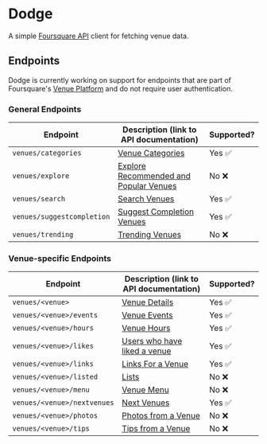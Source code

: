 # Dodge

A simple [Foursquare API][foursquare-api] client for fetching venue data.

[foursquare-api]: https://developer.foursquare.com/

## Endpoints

Dodge is currently working on support for endpoints that are part of Foursquare's [Venue Platform][venue-platform] and do not require user authentication.

[venue-platform]: https://developer.foursquare.com/overview/venues

### General Endpoints

| Endpoint                   | Description (link to API documentation)                  | Supported?             |
| -------------------------- | -------------------------------------------------------- | ---------------------- |
| `venues/categories`        | [Venue Categories][venues/categories]                    | Yes :white_check_mark: |
| `venues/explore`           | [Explore Recommended and Popular Venues][venues/explore] | No :x:                 |
| `venues/search`            | [Search Venues][venues/search]                           | Yes :white_check_mark: |
| `venues/suggestcompletion` | [Suggest Completion Venues][venues/suggestcompletion]    | Yes :white_check_mark: |
| `venues/trending`          | [Trending Venues][venues/trending]                       | No :x:                 |

[venues/categories]: https://developer.foursquare.com/docs/venues/categories
[venues/explore]: https://developer.foursquare.com/docs/venues/explore
[venues/search]: https://developer.foursquare.com/docs/venues/search
[venues/suggestcompletion]: https://developer.foursquare.com/docs/venues/suggestcompletion
[venues/trending]: https://developer.foursquare.com/docs/venues/trending

### Venue-specific Endpoints

| Endpoint                     | Description (link to API documentation)            | Supported?             |
| ---------------------------- | -------------------------------------------------- | ---------------------- |
| `venues/<venue>`             | [Venue Details][venues/venue]                      | Yes :white_check_mark: |
| `venues/<venue>/events`      | [Venue Events][venues/venue/events]                | Yes :white_check_mark: |
| `venues/<venue>/hours`       | [Venue Hours][venues/venue/hours]                  | Yes :white_check_mark: |
| `venues/<venue>/likes`       | [Users who have liked a venue][venues/venue/likes] | Yes :white_check_mark: |
| `venues/<venue>/links`       | [Links For a Venue][venues/venue/links]            | Yes :white_check_mark: |
| `venues/<venue>/listed`      | [Lists][venues/venue/listed]                       | No :x:                 |
| `venues/<venue>/menu`        | [Venue Menu][venues/venue/menu]                    | No :x:                 |
| `venues/<venue>/nextvenues`  | [Next Venues][venues/venue/nextvenues]             | Yes :white_check_mark: |
| `venues/<venue>/photos`      | [Photos from a Venue][venues/venue/photos]         | No :x:                 |
| `venues/<venue>/tips`        | [Tips from a Venue][venues/venue/tips]             | No :x:                 |

[venues/venue]: https://developer.foursquare.com/docs/venues/venues
[venues/venue/events]: https://developer.foursquare.com/docs/venues/events
[venues/venue/hours]: https://developer.foursquare.com/docs/venues/hours
[venues/venue/likes]: https://developer.foursquare.com/docs/venues/likes
[venues/venue/links]: https://developer.foursquare.com/docs/venues/links
[venues/venue/listed]: https://developer.foursquare.com/docs/venues/listed
[venues/venue/menu]: https://developer.foursquare.com/docs/venues/menu
[venues/venue/nextvenues]: https://developer.foursquare.com/docs/venues/nextvenues
[venues/venue/photos]: https://developer.foursquare.com/docs/venues/photos
[venues/venue/tips]: https://developer.foursquare.com/docs/venues/tips
